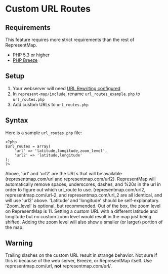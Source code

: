 Custom URL Routes
=================

Requirements
------------

This feature requires more strict requirements than the rest of RepresentMap.

- PHP 5.3 or higher
- [PHP Breeze](https://github.com/whatthejeff/breeze)


Setup
-----

1. Your webserver will need [URL Rewriting
   configured](https://github.com/whatthejeff/breeze/blob/master/INSTALL.md#server-configurations)
1. In ``represent-map/include``, rename ``url_routes_example.php`` to
   ``url_routes.php``
1. Add custom URLs to ``url_routes.php``


Syntax
------

Here is a sample ``url_routes.php`` file:

    <?php
    $url_routes = array(
        'url' => 'latitude,longitude,zoom_level',
        'url2' => 'latitude,longitude'
    );
    ?>

Above, 'url' and 'url2' are the URLs that will be available
(representmap.com/url and representmap.com/url2). RepresentMap will
automatically remove spaces, underscores, dashes, and %20s in the url in order
to figure out which url_route to use. (representmap.com/url2,
representmap.com/url-2, and representmap.com/url_2 are all identical, and will
use 'url2' above. 'Latitude' and 'longitude' should be self-explanatory.
'Zoom_level' is optional, but recommended. Out of the box, the zoom level on
RepresentMap is 11. Setting a custom URL with a different latitude and longitude
but no custom zoom level would result in the map just being shifted. Adding the
zoom level will also show a smaller (or larger) portion of the map.


Warning
-------

Trailing slashes on the custom URL result in strange behavior. Not sure if this
is because of the web server, Breeze, or RepresentMap itself. Use
representmap.com/url, **not** representmap.com/url/.
